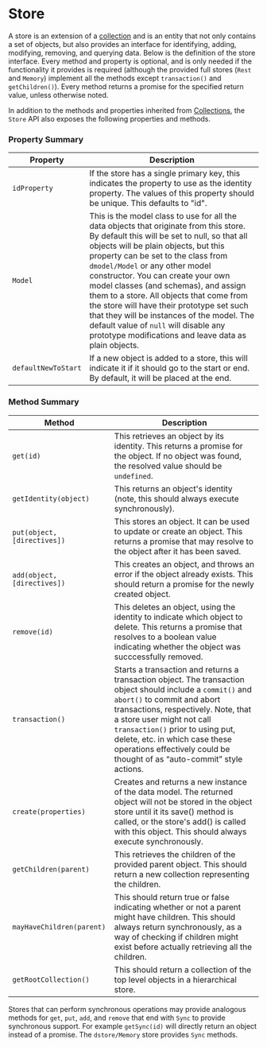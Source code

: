 # Store

A store is an extension of a [collection](./Collection.md) and is an entity that not only contains a set of objects, but also provides an interface for identifying, adding, modifying, removing, and querying data. Below is the definition of the store interface. Every method and property is optional, and is only needed if the functionality it provides is required (although the provided full stores (`Rest` and `Memory`) implement all the methods except `transaction()` and `getChildren()`). Every method returns a promise for the specified return value, unless otherwise noted.

In addition to the methods and properties inherited from [Collections](./Collection.md), the `Store` API also exposes the following properties and methods.

### Property Summary

Property | Description
-------- | -----------
`idProperty` | If the store has a single primary key, this indicates the property to use as the identity property. The values of this property should be unique. This defaults to "id".
`Model` | This is the model class to use for all the data objects that originate from this store. By default this will be set to null, so that all objects will be plain objects, but this property can be set to the class from `dmodel/Model` or any other model constructor. You can create your own model classes (and schemas), and assign them to a store. All objects that come from the store will have their prototype set such that they will be instances of the model. The default value of `null` will disable any prototype modifications and leave data as plain objects.
`defaultNewToStart` | If a new object is added to a store, this will indicate it if it should go to the start or end. By default, it will be placed at the end.

### Method Summary

Method | Description
------ | -------------
`get(id)` | This retrieves an object by its identity. This returns a promise for the object. If no object was found, the resolved value should be `undefined`.
`getIdentity(object)` | This returns an object's identity (note, this should always execute synchronously).
`put(object, [directives])` | This stores an object. It can be used to update or create an object. This returns a promise that may resolve to the object after it has been saved.
`add(object, [directives])` | This creates an object, and throws an error if the object already exists. This should return a promise for the newly created object.
`remove(id)` | This deletes an object, using the identity to indicate which object to delete. This returns a promise that resolves to a boolean value indicating whether the object was succcessfully removed.
`transaction()` | Starts a transaction and returns a transaction object. The transaction object should include a `commit()` and `abort()` to commit and abort transactions, respectively. Note, that a store user might not call `transaction()` prior to using put, delete, etc. in which case these operations effectively could be thought of as “auto-commit” style actions.
`create(properties)` | Creates and returns a new instance of the data model. The returned object will not be stored in the object store until it its save() method is called, or the store's add() is called with this object. This should always execute synchronously.
`getChildren(parent)` | This retrieves the children of the provided parent object. This should return a new collection representing the children.
`mayHaveChildren(parent)` | This should return true or false indicating whether or not a parent might have children. This should always return synchronously, as a way of checking if children might exist before actually retrieving all the children.
`getRootCollection()` | This should return a collection of the top level objects in a hierarchical store.

Stores that can perform synchronous operations may provide analogous methods for `get`, `put`, `add`, and `remove` that end with `Sync` to provide synchronous support. For example `getSync(id)` will directly return an object instead of a promise. The `dstore/Memory` store provides `Sync` methods.